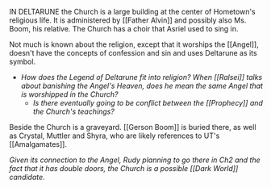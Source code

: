 IN DELTARUNE the Church is a large building at the center of Hometown's religious life. It is administered by [[Father Alvin]] and possibly also Ms. Boom, his relative. The Church has a choir that Asriel used to sing in. 

Not much is known about the religion, except that it worships the [[Angel]], doesn't have the concepts of confession and sin and uses Deltarune as its symbol.
- _How does the Legend of Deltarune fit into religion? When [[Ralsei]] talks about banishing the Angel's Heaven, does he mean the same Angel that is worshipped in the Church?_
	- _Is there eventually going to be conflict between the [[Prophecy]] and the Church's teachings?_

Beside the Church is a graveyard. [[Gerson Boom]] is buried there, as well as Crystal, Muttler and Shyra, who are likely references to UT's [[Amalgamates]].

_Given its connection to the Angel, Rudy planning to go there in Ch2 and the fact that it has double doors, the Church is a possible [[Dark World]] candidate_.

